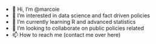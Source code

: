 - 👋 Hi, I’m @marcoie
- 👀 I’m interested in data science and fact driven policies
- 🌱 I’m currently learning R and advanced statistics
- 💞️ I’m looking to collaborate on public policies related 
- 📫 How to reach me (contact me over here)

<!---
marcoie/marcoie is a ✨ special ✨ repository because its `README.md` (this file) appears on your GitHub profile.
You can click the Preview link to take a look at your changes.
--->
